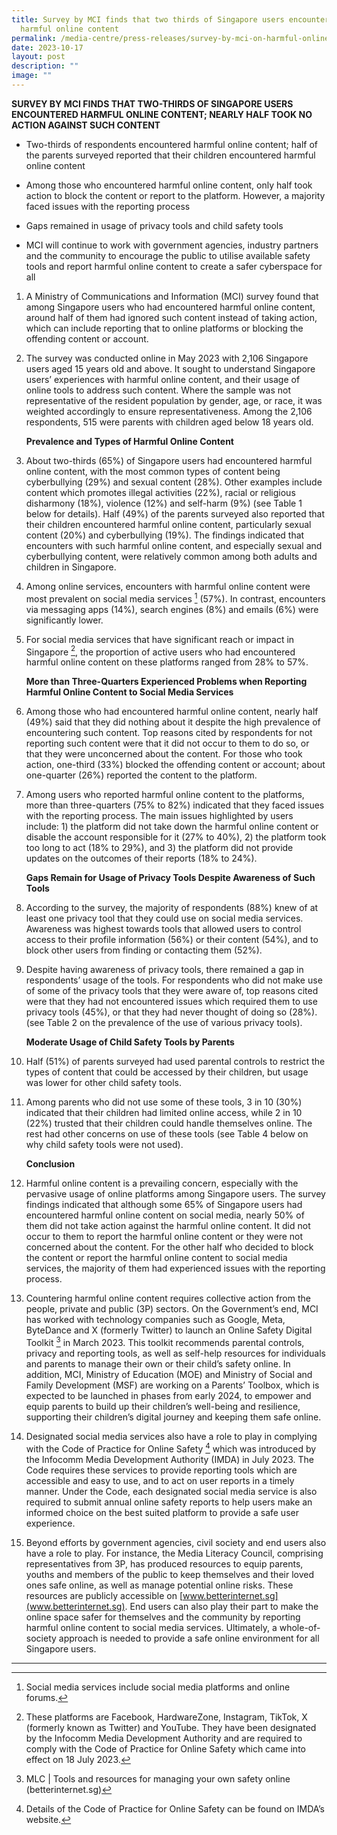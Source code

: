 ```yaml
---
title: Survey by MCI finds that two thirds of Singapore users encountered
  harmful online content
permalink: /media-centre/press-releases/survey-by-mci-on-harmful-online-content-encountered-by-sg-users/
date: 2023-10-17
layout: post
description: ""
image: ""
---
```

**SURVEY BY MCI FINDS THAT TWO-THIRDS OF SINGAPORE USERS ENCOUNTERED HARMFUL ONLINE CONTENT; NEARLY HALF TOOK NO ACTION AGAINST SUCH CONTENT**

* Two-thirds of respondents encountered harmful online content; half of the parents surveyed reported that their children encountered harmful online content

* Among those who encountered harmful online content, only half took action to block the content or report to the platform. However, a majority faced issues with the reporting process

* Gaps remained in usage of privacy tools and child safety tools 

* MCI will continue to work with government agencies, industry partners and the community to encourage the public to utilise available safety tools and report harmful online content to create a safer cyberspace for all

1. A Ministry of Communications and Information (MCI) survey found that among Singapore users who had encountered harmful online content, around half of them had ignored such content instead of taking action, which can include reporting that to online platforms or blocking the offending content or account.

2. The survey was conducted online in May 2023 with 2,106 Singapore users aged 15 years old and above. It sought to understand Singapore users’ experiences with harmful online content, and their usage of online tools to address such content. Where the sample was not representative of the resident population by gender, age, or race, it was weighted accordingly to ensure representativeness. Among the 2,106 respondents, 515 were parents with children aged below 18 years old.

     **Prevalence and Types of Harmful Online Content**

3. About two-thirds (65%) of Singapore users had encountered harmful online content, with the most common types of content being cyberbullying (29%) and sexual content (28%). Other examples include content which promotes illegal activities (22%), racial or religious disharmony (18%), violence (12%) and self-harm (9%) (see Table 1 below for details). Half (49%) of the parents surveyed also reported that their children encountered harmful online content, particularly sexual content (20%) and cyberbullying (19%). The findings indicated that encounters with such harmful online content, and especially sexual and cyberbullying content, were relatively common among both adults and children in Singapore.

4. Among online services, encounters with harmful online content were most prevalent on social media services [^1] (57%). In contrast, encounters via messaging apps (14%), search engines (8%) and emails (6%) were significantly lower.

5. For social media services that have significant reach or impact in Singapore [^2], the proportion of active users who had encountered harmful online content on these platforms ranged from 28% to 57%.

    **More than Three-Quarters Experienced Problems when Reporting Harmful Online Content to Social Media Services**

6. Among those who had encountered harmful online content, nearly half (49%) said that they did nothing about it despite the high prevalence of encountering such content. Top reasons cited by respondents for not reporting such content were that it did not occur to them to do so, or that they were unconcerned about the content. For those who took action, one-third (33%) blocked the offending content or account; about one-quarter (26%) reported the content to the platform.

7. Among users who reported harmful online content to the platforms, more than three-quarters (75% to 82%) indicated that they faced issues with the reporting process. The main issues highlighted by users include: 1) the platform did not take down the harmful online content or disable the account responsible for it (27% to 40%), 2) the platform took too long to act (18% to 29%), and 3) the platform did not provide updates on the outcomes of their reports (18% to 24%).

    **Gaps Remain for Usage of Privacy Tools Despite Awareness of Such Tools**

8. According to the survey, the majority of respondents (88%) knew of at least one privacy tool that they could use on social media services. Awareness was highest towards tools that allowed users to control access to their profile information (56%) or their content (54%), and to block other users from finding or contacting them (52%).

9. Despite having awareness of privacy tools, there remained a gap in respondents’ usage of the tools. For respondents who did not make use of some of the privacy tools that they were aware of, top reasons cited were that they had not encountered issues which required them to use privacy tools (45%), or that they had never thought of doing so (28%). (see Table 2 on the prevalence of the use of various privacy tools).

    **Moderate Usage of Child Safety Tools by Parents**
10. Half (51%) of parents surveyed had used parental controls to restrict the types of content that could be accessed by their children, but usage was lower for other child safety tools.

11. Among parents who did not use some of these tools, 3 in 10 (30%) indicated that their children had limited online access, while 2 in 10 (22%) trusted that their children could handle themselves online. The rest had other concerns on use of these tools (see Table 4 below on why child safety tools were not used).

    **Conclusion**

12. Harmful online content is a prevailing concern, especially with the pervasive usage of online platforms among Singapore users. The survey findings indicated that although some 65% of Singapore users had encountered harmful online content on social media, nearly 50% of them did not take action against the harmful online content. It did not occur to them to report the harmful online content or they were not concerned about the content. For the other half who decided to block the content or report the harmful online content to social media services, the majority of them had experienced issues with the reporting process.

13. Countering harmful online content requires collective action from the people, private and public (3P) sectors. On the Government’s end, MCI has worked with technology companies such as Google, Meta, ByteDance and X (formerly Twitter) to launch an Online Safety Digital Toolkit [^3] in March 2023. This toolkit recommends parental controls, privacy and reporting tools, as well as self-help resources for individuals and parents to manage their own or their child’s safety online. In addition, MCI, Ministry of Education (MOE) and Ministry of Social and Family Development (MSF) are working on a Parents’ Toolbox, which is expected to be launched in phases from early 2024, to empower and equip parents to build up their children’s well-being and resilience, supporting their children’s digital journey and keeping them safe online.

14. Designated social media services also have a role to play in complying with the Code of Practice for Online Safety [^4] which was introduced by the Infocomm Media Development Authority (IMDA) in July 2023. The Code requires these services to provide reporting tools which are accessible and easy to use, and to act on user reports in a timely manner. Under the Code, each designated social media service is also required to submit annual online safety reports to help users make an informed choice on the best suited platform to provide a safe user experience.

15. Beyond efforts by government agencies, civil society and end users also have a role to play. For instance, the Media Literacy Council, comprising representatives from 3P, has produced resources to equip parents, youths and members of the public to keep themselves and their loved ones safe online, as well as manage potential online risks. These resources are publicly accessible on [www.betterinternet.sg](www.betterinternet.sg). End users can also play their part to make the online space safer for themselves and the community by reporting harmful online content to social media services. Ultimately, a whole-of-society approach is needed to provide a safe online environment for all Singapore users.

------------------------------------------------------------------------------------

[^1]: Social media services include social media platforms and online forums.

[^2]: These platforms are Facebook, HardwareZone, Instagram, TikTok, X (formerly known as Twitter) and
YouTube. They have been designated by the Infocomm Media Development Authority and are required to
comply with the Code of Practice for Online Safety which came into effect on 18 July 2023.

[^3]: MLC | Tools and resources for managing your own safety online (betterinternet.sg)

[^4]: Details of the Code of Practice for Online Safety can be found on IMDA’s website.